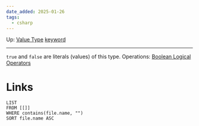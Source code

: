 ```yaml
---
date_added: 2025-01-26
tags:
  - csharp
---
```

Up: [Value Type](Value%20Type.md) [keyword](keyword.md)
___
 `true` and `false` are literals (values) of this type. 
 Operations: [Boolean Logical Operators](Boolean%20Logical%20Operators.md)
# Links
```dataview
LIST
FROM [[]]
WHERE contains(file.name, "")
SORT file.name ASC
```
